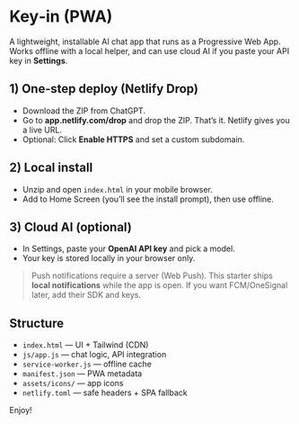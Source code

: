 # Key‑in (PWA)
A lightweight, installable AI chat app that runs as a Progressive Web App. Works offline with a local helper, and can use cloud AI if you paste your API key in **Settings**.

## 1) One‑step deploy (Netlify Drop)
- Download the ZIP from ChatGPT.
- Go to **app.netlify.com/drop** and drop the ZIP. That’s it. Netlify gives you a live URL.
- Optional: Click **Enable HTTPS** and set a custom subdomain.

## 2) Local install
- Unzip and open `index.html` in your mobile browser.
- Add to Home Screen (you’ll see the install prompt), then use offline.

## 3) Cloud AI (optional)
- In Settings, paste your **OpenAI API key** and pick a model.
- Your key is stored locally in your browser only.

> Push notifications require a server (Web Push). This starter ships **local notifications** while the app is open. If you want FCM/OneSignal later, add their SDK and keys.

## Structure
- `index.html` — UI + Tailwind (CDN)
- `js/app.js` — chat logic, API integration
- `service-worker.js` — offline cache
- `manifest.json` — PWA metadata
- `assets/icons/` — app icons
- `netlify.toml` — safe headers + SPA fallback

Enjoy!
